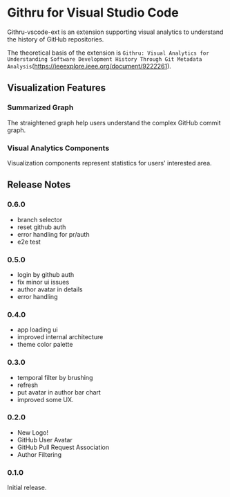 # Githru for Visual Studio Code

Githru-vscode-ext is an extension supporting visual analytics to understand the history of GitHub repositories.

The theoretical basis of the extension is  `Githru: Visual Analytics for Understanding Software Development History Through Git Metadata Analysis`(https://ieeexplore.ieee.org/document/9222261).

## Visualization Features

### Summarized Graph
The straightened graph help users understand the complex GitHub commit graph. 

### Visual Analytics Components
Visualization components represent statistics for users' interested area.

<!-- ## Requirements

If you have any requirements or dependencies, add a section describing those and how to install and configure them. -->

<!-- ## Extension Settings

Include if your extension adds any VS Code settings through the `contributes.configuration` extension point.
  
For example:

This extension contributes the following settings:

* `myExtension.enable`: enable/disable this extension
* `myExtension.thing`: set to `blah` to do something -->

<!-- ## Known Issues

Calling out known issues can help limit users opening duplicate issues against your extension. -->

## Release Notes

### 0.6.0
- branch selector
- reset github auth
- error handling for pr/auth
- e2e test

### 0.5.0
- login by github auth
- fix minor ui issues
- author avatar in details
- error handling

### 0.4.0
- app loading ui
- improved internal architecture
- theme color palette

### 0.3.0
- temporal filter by brushing
- refresh
- put avatar in author bar chart
- improved some UX.

### 0.2.0

- New Logo!
- GitHub User Avatar
- GitHub Pull Request Association
- Author Filtering

### 0.1.0

Initial release.
